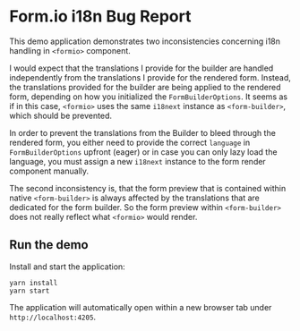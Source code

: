# Form.io i18n Bug Report

This demo application demonstrates two inconsistencies concerning i18n handling in `<formio>` component.

I would expect that the translations I provide for the builder are handled independently from the translations I provide for the rendered form. Instead, the translations provided for the builder are being applied to the rendered form, depending on how you initialized the `FormBuilderOptions`. It seems as if in this case, `<formio>` uses the same `i18next` instance as `<form-builder>`, which should be prevented.

In order to prevent the translations from the Builder to bleed through the rendered form, you either need to provide the correct `language` in `FormBuilderOptions` upfront (eager) or in case you can only lazy load the language, you must assign a new `i18next` instance to the form render component manually. 

The second inconsistency is, that the form preview that is contained within native `<form-builder>` is always affected by the translations that are dedicated for the form builder. So the form preview within `<form-builder>` does not really reflect what `<formio>` would render.

## Run the demo

Install and start the application:

```
yarn install
yarn start
```

The application will automatically open within a new browser tab under `http://localhost:4205`.

